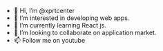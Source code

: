 - 👋 Hi, I’m @xprtcenter
- 👀 I’m interested in developing web apps.
- 🌱 I’m currently learning React js.
- 💞️ I’m looking to collaborate on application market.
- 📫 Follow me on youtube

<!---
xprtcenter/xprtcenter is a ✨ special ✨ repository because its `README.md` (this file) appears on your GitHub profile.
You can click the Preview link to take a look at your changes.
--->

